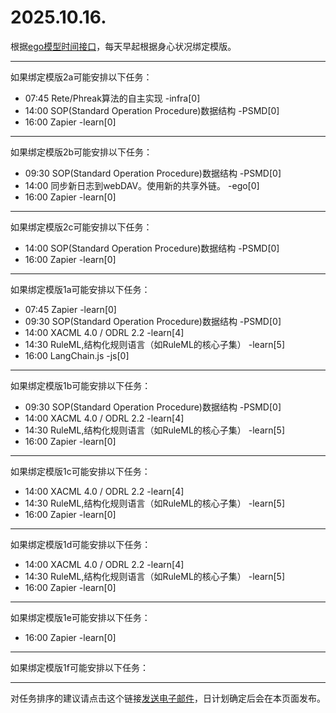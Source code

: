 # 2025.10.16.

根据[ego模型时间接口](https://gitee.com/hyg/blog/blob/master/timeflow.md)，每天早起根据身心状况绑定模版。

---
如果绑定模版2a可能安排以下任务：

- 07:45	Rete/Phreak算法的自主实现 -infra[0]
- 14:00	SOP(Standard Operation Procedure)数据结构 -PSMD[0]
- 16:00	Zapier -learn[0]

---
如果绑定模版2b可能安排以下任务：

- 09:30	SOP(Standard Operation Procedure)数据结构 -PSMD[0]
- 14:00	同步新日志到webDAV。使用新的共享外链。 -ego[0]
- 16:00	Zapier -learn[0]

---
如果绑定模版2c可能安排以下任务：

- 14:00	SOP(Standard Operation Procedure)数据结构 -PSMD[0]
- 16:00	Zapier -learn[0]

---
如果绑定模版1a可能安排以下任务：

- 07:45	Zapier -learn[0]
- 09:30	SOP(Standard Operation Procedure)数据结构 -PSMD[0]
- 14:00	XACML 4.0 / ODRL 2.2 -learn[4]
- 14:30	RuleML,结构化规则语言（如RuleML的核心子集） -learn[5]
- 16:00	LangChain.js -js[0]

---
如果绑定模版1b可能安排以下任务：

- 09:30	SOP(Standard Operation Procedure)数据结构 -PSMD[0]
- 14:00	XACML 4.0 / ODRL 2.2 -learn[4]
- 14:30	RuleML,结构化规则语言（如RuleML的核心子集） -learn[5]
- 16:00	Zapier -learn[0]

---
如果绑定模版1c可能安排以下任务：

- 14:00	XACML 4.0 / ODRL 2.2 -learn[4]
- 14:30	RuleML,结构化规则语言（如RuleML的核心子集） -learn[5]
- 16:00	Zapier -learn[0]

---
如果绑定模版1d可能安排以下任务：

- 14:00	XACML 4.0 / ODRL 2.2 -learn[4]
- 14:30	RuleML,结构化规则语言（如RuleML的核心子集） -learn[5]
- 16:00	Zapier -learn[0]

---
如果绑定模版1e可能安排以下任务：

- 16:00	Zapier -learn[0]

---
如果绑定模版1f可能安排以下任务：


---
对任务排序的建议请点击这个链接<a href="mailto:huangyg@mars22.com?subject=关于2025.10.16.任务排序的建议&body=date: 2025.10.16.%0D%0Afile: ../../blog/release/time/d.20251016.md%0D%0A---请勿修改邮件主题及以上内容---%0D%0A">发送电子邮件</a>，日计划确定后会在本页面发布。